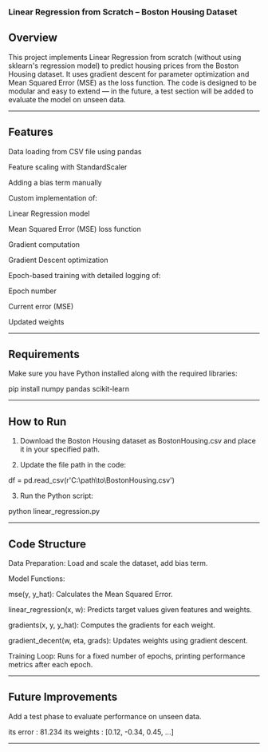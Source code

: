 ### Linear Regression from Scratch – Boston Housing Dataset

## Overview

This project implements Linear Regression from scratch (without using sklearn's regression model) to predict housing prices from the Boston Housing dataset.
It uses gradient descent for parameter optimization and Mean Squared Error (MSE) as the loss function.
The code is designed to be modular and easy to extend — in the future, a test section will be added to evaluate the model on unseen data.


---

## Features

Data loading from CSV file using pandas

Feature scaling with StandardScaler

Adding a bias term manually

Custom implementation of:

Linear Regression model

Mean Squared Error (MSE) loss function

Gradient computation

Gradient Descent optimization


Epoch-based training with detailed logging of:

Epoch number

Current error (MSE)

Updated weights




---

## Requirements

Make sure you have Python installed along with the required libraries:

pip install numpy pandas scikit-learn


---

## How to Run

1. Download the Boston Housing dataset as BostonHousing.csv and place it in your specified path.


2. Update the file path in the code:

df = pd.read_csv(r'C:\path\to\BostonHousing.csv')


3. Run the Python script:

python linear_regression.py




---

## Code Structure

Data Preparation: Load and scale the dataset, add bias term.

Model Functions:

mse(y, y_hat): Calculates the Mean Squared Error.

linear_regression(x, w): Predicts target values given features and weights.

gradients(x, y, y_hat): Computes the gradients for each weight.

gradient_decent(w, eta, grads): Updates weights using gradient descent.


Training Loop: Runs for a fixed number of epochs, printing performance metrics after each epoch.

---

## Future Improvements

Add a test phase to evaluate performance on unseen data.

its error : 81.234
its weights : [0.12, -0.34, 0.45, ...]
**************************
